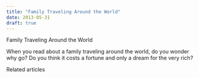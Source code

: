 ```yaml
---
title: "Family Traveling Around the World"
date: 2013-05-31
draft: true
---
```


Family Traveling Around the World  
  
  
  

<!--more--> When you read about a family traveling around the world, do you wonder why go? Do you think it costs a fortune and only a dream for the very rich?

Related articles

